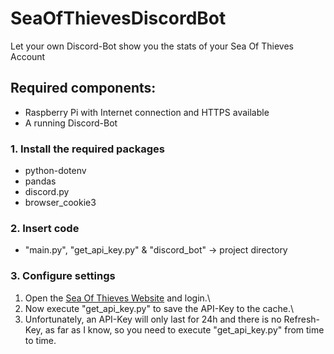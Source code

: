 # SeaOfThievesDiscordBot
Let your own Discord-Bot show you the stats of your Sea Of Thieves Account

## Required components:
- Raspberry Pi with Internet connection and HTTPS available
- A running Discord-Bot

### 1. Install the required packages
- python-dotenv
- pandas
- discord.py
- browser_cookie3

### 2. Insert code
- "main.py", "get_api_key.py" & "discord_bot" -> project directory

### 3. Configure settings
1. Open the <a href="https://www.seaofthieves.com/de">Sea Of Thieves Website</a> and login.\
2. Now execute "get_api_key.py" to save the API-Key to the cache.\
3. Unfortunately, an  API-Key will only last for 24h and there is no Refresh-Key, as far as I know, so you need to execute "get_api_key.py" from time to time.
